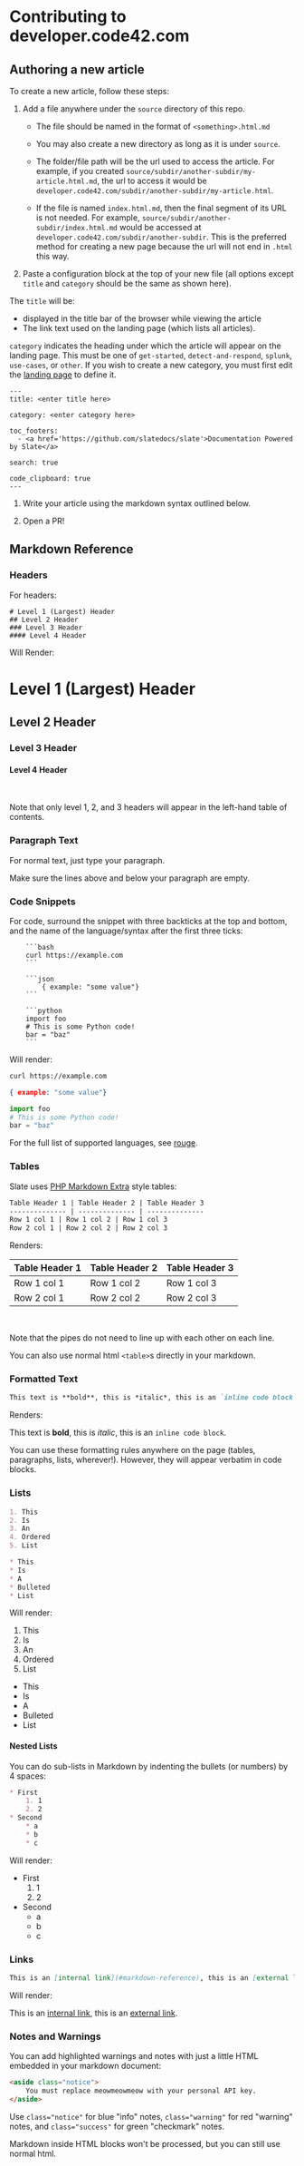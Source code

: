 # Contributing to developer.code42.com

## Authoring a new article

To create a new article, follow these steps:

1. Add a file anywhere under the `source` directory of this repo.
   * The file should be named in the format of `<something>.html.md`

   * You may also create a new directory as long as it is under `source`. 

   *  The folder/file path will be the url used to access the article. For example, if you created `source/subdir/another-subdir/my-article.html.md`, the url to access it would be `developer.code42.com/subdir/another-subdir/my-article.html`.

   * If the file is named `index.html.md`, then the final segment of its URL is not needed. For example, `source/subdir/another-subdir/index.html.md` would be accessed at `developer.code42.com/subdir/another-subdir`. This is the preferred method for creating a new page because the url will not end in `.html` this way.
  
2. Paste a configuration block at the top of your new file (all options except `title` and `category` should be the same as shown here).

The `title` will be:
- displayed in the title bar of the browser while viewing the article
- The link text used on the landing page (which lists all articles).

`category` indicates the heading under which the article will appear on the landing page. This must be one of `get-started`, `detect-and-respond`, `splunk`, `use-cases`, or `other`. If you wish to create a new category, you must first edit the [landing page](source/sandbox/index.html.md.erb) to define it.

```
---
title: <enter title here>

category: <enter category here>

toc_footers:
  - <a href='https://github.com/slatedocs/slate'>Documentation Powered by Slate</a>

search: true

code_clipboard: true
---
```

1. Write your article using the markdown syntax outlined below.

2. Open a PR! 

   

## Markdown Reference

### Headers

For headers:

```
# Level 1 (Largest) Header
## Level 2 Header
### Level 3 Header
#### Level 4 Header
```

Will Render:

# Level 1 (Largest) Header
## Level 2 Header
### Level 3 Header
#### Level 4 Header
<br>

Note that only level 1, 2, and 3 headers will appear in the left-hand table of contents.

### Paragraph Text

For normal text, just type your paragraph.

Make sure the lines above and below your paragraph are empty.

### Code Snippets

For code, surround the snippet with three backticks at the top and bottom, and the name of the language/syntax after the first three ticks:

```
	```bash
	curl https://example.com
	```

    ```json
        { example: "some value"}
    ```

	```python
    import foo
    # This is some Python code!
    bar = "baz"
	```
```

Will render:

```bash
curl https://example.com
```

```json
{ example: "some value"}
```

```python
import foo
# This is some Python code!
bar = "baz"
```

For the full list of supported languages, see [rouge](https://github.com/jneen/rouge/wiki/List-of-supported-languages-and-lexers).


### Tables

Slate uses [PHP Markdown Extra](https://michelf.ca/projects/php-markdown/extra/#table) style tables:

```markdown
Table Header 1 | Table Header 2 | Table Header 3
-------------- | -------------- | --------------
Row 1 col 1 | Row 1 col 2 | Row 1 col 3
Row 2 col 1 | Row 2 col 2 | Row 2 col 3
```

Renders:

Table Header 1 | Table Header 2 | Table Header 3
-------------- | -------------- | --------------
Row 1 col 1 | Row 1 col 2 | Row 1 col 3
Row 2 col 1 | Row 2 col 2 | Row 2 col 3
<br>

Note that the pipes do not need to line up with each other on each line.

You can also use normal html `<table>`s directly in your markdown.

### Formatted Text

```markdown
This text is **bold**, this is *italic*, this is an `inline code block`.
```

Renders:

This text is **bold**, this is *italic*, this is an `inline code block`.

You can use these formatting rules anywhere on the page (tables, paragraphs, lists, wherever!). However, they will appear verbatim in code blocks.

### Lists

```markdown
1. This
2. Is
3. An
4. Ordered
5. List

* This
* Is
* A
* Bulleted
* List
```
Will render:

  1. This
  2. Is
  3. An
  4. Ordered
  5. List

  * This
  * Is
  * A
  * Bulleted
  * List

#### Nested Lists

You can do sub-lists in Markdown by indenting the bullets (or numbers) by 4 spaces: 
```markdown
* First
    1. 1
    2. 2
* Second
    * a
    * b
    * c
```

Will render:

* First
    1. 1
    2. 2
* Second
    * a
    * b
    * c


### Links

```markdown
This is an [internal link](#markdown-reference), this is an [external link](http://google.com).
```

Will render:

This is an [internal link](#markdown-reference), this is an [external link](http://google.com).

### Notes and Warnings

You can add highlighted warnings and notes with just a little HTML embedded in your markdown document:

```html
<aside class="notice">
    You must replace meowmeowmeow with your personal API key.
</aside>
```

Use `class="notice"` for blue "info" notes, `class="warning"` for red "warning" notes, and `class="success"` for green "checkmark" notes.

Markdown inside HTML blocks won't be processed, but you can still use normal html.
